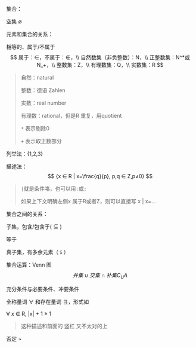 集合：

空集 ∅



元素和集合的关系：  

相等的、属于/不属于   
$$
属于：∈，不属于：∉，\\
自然数集（非负整数）：N，\\
正整数集：N^*或N_+，\\
整数集：Z，\\
有理数集：Q，\\
实数集：R
$$

> 自然：natural
>
> 整数：德语 Zahlen
>
> 实数：real number
>
> 有理数：rational，但是R 重复，用quotient
>
> 
>
> `*` 表示剔除0
>
> `+` 表示取正数部分

列举法：{1,2,3}  

描述法：
$$
{x ∈ R | x=\frac{q}{p}, p,q ∈ Z,p≠0}
$$

> `|`就是条件咯，也可以用`:`或`;`
>
> 如果上下文明确左侧x 属于R或者Z，则可以直接写 x | x=...



集合之间的关系：

子集，包含/包含于( ⊆ )

等于

真子集，有多余元素（ ⫋ ）



集合运算：Venn 图
$$
并集 ∪  
交集 ∩
补集 C_UA
$$


充分条件与必要条件、冲要条件  

全称量词 ∀ 和存在量词 ∃，形式如     

∀ x ∈ R, |x| + 1 ≥ 1  

> 这种描述和前面的 竖杠 又不太对的上

否定 ¬  







